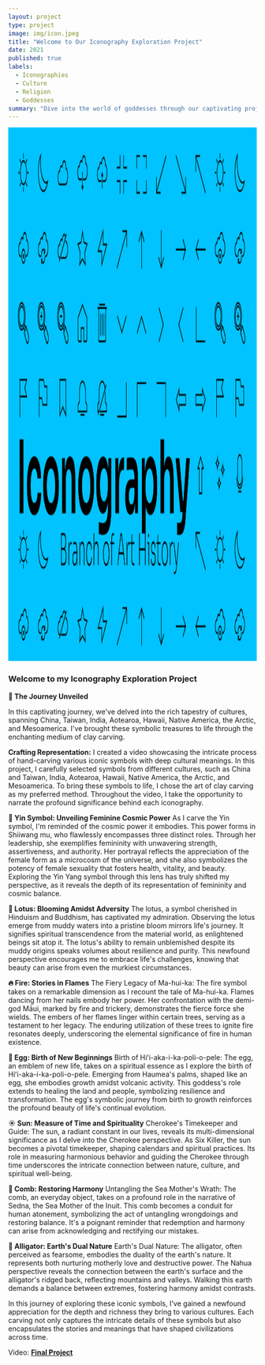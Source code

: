 ```yaml
---
layout: project
type: project
image: img/icon.jpeg
title: "Welcome to Our Iconography Exploration Project"
date: 2021
published: true
labels:
  - Iconographies
  - Culture
  - Religion
  - Goddesses
summary: "Dive into the world of goddesses through our captivating project!"
---
```


<div class="text-center p-4"><img class="img-fluid" src="../img/iconbanner.jpeg"height="1080" width="2560" ></div>

### Welcome to my Iconography Exploration Project
**🌟 The Journey Unveiled**

In this captivating journey, we've delved into the rich tapestry of cultures, spanning China, Taiwan, India, Aotearoa, Hawaii, Native America, the Arctic, and Mesoamerica. I've brought these symbolic treasures to life through the enchanting medium of clay carving.

**Crafting Representation:**
I created a video showcasing the intricate process of hand-carving various iconic symbols with deep cultural meanings. In this project, I carefully selected symbols from different cultures, such as China and Taiwan, India, Aotearoa, Hawaii, Native America, the Arctic, and Mesoamerica. To bring these symbols to life, I chose the art of clay carving as my preferred method. Throughout the video, I take the opportunity to narrate the profound significance behind each iconography.


**🌸 Yin Symbol: Unveiling Feminine Cosmic Power**
As I carve the Yin symbol, I'm reminded of the cosmic power it embodies. This power forms in Shiiwang mu, who flawlessly encompasses three distinct roles. Through her leadership, she exemplifies femininity with unwavering strength, assertiveness, and authority. Her portrayal reflects the appreciation of the female form as a microcosm of the universe, and she also symbolizes the potency of female sexuality that fosters health, vitality, and beauty. Exploring the Yin Yang symbol through this lens has truly shifted my perspective, as it reveals the depth of its representation of femininity and cosmic balance.

**🌼 Lotus: Blooming Amidst Adversity**
The lotus, a symbol cherished in Hinduism and Buddhism, has captivated my admiration. Observing the lotus emerge from muddy waters into a pristine bloom mirrors life's journey. It signifies spiritual transcendence from the material world, as enlightened beings sit atop it. The lotus's ability to remain unblemished despite its muddy origins speaks volumes about resilience and purity. This newfound perspective encourages me to embrace life's challenges, knowing that beauty can arise from even the murkiest circumstances.


**🔥 Fire: Stories in Flames**
The Fiery Legacy of Ma-hui-ka: The fire symbol takes on a remarkable dimension as I recount the tale of Ma-hui-ka. Flames dancing from her nails embody her power. Her confrontation with the demi-god Māui, marked by fire and trickery, demonstrates the fierce force she wields. The embers of her flames linger within certain trees, serving as a testament to her legacy. The enduring utilization of these trees to ignite fire resonates deeply, underscoring the elemental significance of fire in human existence.

**🥚 Egg: Birth of New Beginnings**
Birth of Hiʻi-aka-i-ka-poli-o-pele: The egg, an emblem of new life, takes on a spiritual essence as I explore the birth of Hiʻi-aka-i-ka-poli-o-pele. Emerging from Haumea's palms, shaped like an egg, she embodies growth amidst volcanic activity. This goddess's role extends to healing the land and people, symbolizing resilience and transformation. The egg's symbolic journey from birth to growth reinforces the profound beauty of life's continual evolution.

**☀️ Sun: Measure of Time and Spirituality**
Cherokee's Timekeeper and Guide: The sun, a radiant constant in our lives, reveals its multi-dimensional significance as I delve into the Cherokee perspective. As Six Killer, the sun becomes a pivotal timekeeper, shaping calendars and spiritual practices. Its role in measuring harmonious behavior and guiding the Cherokee through time underscores the intricate connection between nature, culture, and spiritual well-being.

**🔆 Comb: Restoring Harmony**
Untangling the Sea Mother's Wrath: The comb, an everyday object, takes on a profound role in the narrative of Sedna, the Sea Mother of the Inuit. This comb becomes a conduit for human atonement, symbolizing the act of untangling wrongdoings and restoring balance. It's a poignant reminder that redemption and harmony can arise from acknowledging and rectifying our mistakes.


**🐊 Alligator: Earth's Dual Nature**
Earth's Dual Nature: The alligator, often perceived as fearsome, embodies the duality of the earth's nature. It represents both nurturing motherly love and destructive power. The Nahua perspective reveals the connection between the earth's surface and the alligator's ridged back, reflecting mountains and valleys. Walking this earth demands a balance between extremes, fostering harmony amidst contrasts.


In this journey of exploring these iconic symbols, I've gained a newfound appreciation for the depth and richness they bring to various cultures. Each carving not only captures the intricate details of these symbols but also encapsulates the stories and meanings that have shaped civilizations across time.

 
Video: <a href="https://drive.google.com/file/d/1AMUlwmfXLAlbsFCHz1iUQnkDxfOobfk0/view?usp=sharing">**Final Project**</a>
